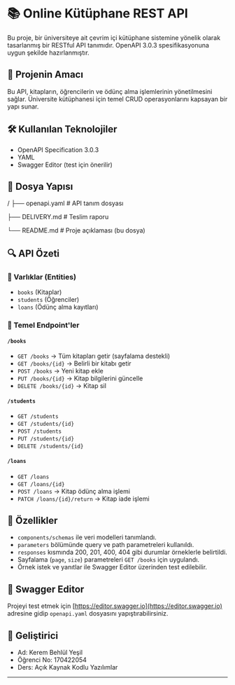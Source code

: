 # 📚 Online Kütüphane REST API

Bu proje, bir üniversiteye ait çevrim içi kütüphane sistemine yönelik olarak tasarlanmış bir RESTful API tanımıdır. OpenAPI 3.0.3 spesifikasyonuna uygun şekilde hazırlanmıştır.

## 📌 Projenin Amacı

Bu API, kitapların, öğrencilerin ve ödünç alma işlemlerinin yönetilmesini sağlar. Üniversite kütüphanesi için temel CRUD operasyonlarını kapsayan bir yapı sunar.

## 🛠 Kullanılan Teknolojiler

- OpenAPI Specification 3.0.3
- YAML
- Swagger Editor (test için önerilir)

## 📂 Dosya Yapısı
/
├── openapi.yaml # API tanım dosyası

├── DELIVERY.md # Teslim raporu

└── README.md # Proje açıklaması (bu dosya)


## 🔍 API Özeti

### 🧩 Varlıklar (Entities)

- `books` (Kitaplar)
- `students` (Öğrenciler)
- `loans` (Ödünç alma kayıtları)

### 📌 Temel Endpoint'ler

#### `/books`
- `GET /books` → Tüm kitapları getir (sayfalama destekli)
- `GET /books/{id}` → Belirli bir kitabı getir
- `POST /books` → Yeni kitap ekle
- `PUT /books/{id}` → Kitap bilgilerini güncelle
- `DELETE /books/{id}` → Kitap sil

#### `/students`
- `GET /students`
- `GET /students/{id}`
- `POST /students`
- `PUT /students/{id}`
- `DELETE /students/{id}`

#### `/loans`
- `GET /loans`
- `GET /loans/{id}`
- `POST /loans` → Kitap ödünç alma işlemi
- `PATCH /loans/{id}/return` → Kitap iade işlemi

## 📌 Özellikler

- `components/schemas` ile veri modelleri tanımlandı.
- `parameters` bölümünde query ve path parametreleri kullanıldı.
- `responses` kısmında 200, 201, 400, 404 gibi durumlar örneklerle belirtildi.
- Sayfalama (`page`, `size`) parametreleri `GET /books` için uygulandı.
- Örnek istek ve yanıtlar ile Swagger Editor üzerinden test edilebilir.

## 🧪 Swagger Editor

Projeyi test etmek için [https://editor.swagger.io](https://editor.swagger.io) adresine gidip `openapi.yaml` dosyasını yapıştırabilirsiniz.

## 👤 Geliştirici

- Ad: Kerem Behlül Yeşil
- Öğrenci No: 170422054
- Ders: Açık Kaynak Kodlu Yazılımlar

---
